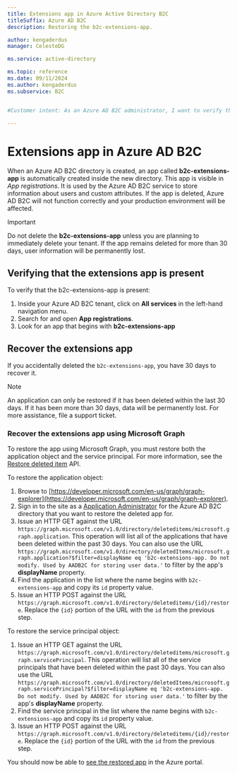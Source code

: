 ```yaml
---
title: Extensions app in Azure Active Directory B2C  
titleSuffix: Azure AD B2C
description: Restoring the b2c-extensions-app.

author: kengaderdus
manager: CelesteDG

ms.service: active-directory

ms.topic: reference
ms.date: 09/11/2024
ms.author: kengaderdus
ms.subservice: B2C


#Customer intent: As an Azure AD B2C administrator, I want to verify the presence of the b2c-extensions-app in my directory, so that I can ensure the correct functioning of Azure AD B2C and avoid any loss of user information.

---
```


# Extensions app in Azure AD B2C

When an Azure AD B2C directory is created, an app called **b2c-extensions-app** is automatically created inside the new directory. This app is visible in *App registrations*. It is used by the Azure AD B2C service to store information about users and custom attributes. If the app is deleted, Azure AD B2C will not function correctly and your production environment will be affected.

> [!IMPORTANT]
> Do not delete the **b2c-extensions-app** unless you are planning to immediately delete your tenant. If the app remains deleted for more than 30 days, user information will be permanently lost.

## Verifying that the extensions app is present

To verify that the b2c-extensions-app is present:

1. Inside your Azure AD B2C tenant, click on **All services** in the left-hand navigation menu.
1. Search for and open **App registrations**.
1. Look for an app that begins with **b2c-extensions-app**

## Recover the extensions app

If you accidentally deleted the `b2c-extensions-app`, you have 30 days to recover it.

> [!NOTE]
> An application can only be restored if it has been deleted within the last 30 days. If it has been more than 30 days, data will be permanently lost. For more assistance, file a support ticket.

<!--Hide portal steps until SP bug is fixed
### Recover the extensions app using the Azure portal

1. Sign in to your Azure AD B2C tenant.
2. Search for and open **App registrations**.
1. Select the **Deleted applications** tab and identify the `b2c-extensions-app` from the list of recently deleted applications.
1. Select **Restore app registration**.

You should now be able to [see the restored app](#verifying-that-the-extensions-app-is-present) in the Azure portal.
-->
### Recover the extensions app using Microsoft Graph
To restore the app using Microsoft Graph, you must restore both the application object and the service principal. For more information, see the [Restore deleted item](/graph/api/directory-deleteditems-restore) API.

To restore the application object:
1. Browse to [https://developer.microsoft.com/en-us/graph/graph-explorer](https://developer.microsoft.com/en-us/graph/graph-explorer).
1. Sign in to the site as a [Application Administrator](/entra/identity/role-based-access-control/permissions-reference#application-administrator) for the Azure AD B2C directory that you want to restore the deleted app for.
1. Issue an HTTP GET against the URL `https://graph.microsoft.com/v1.0/directory/deleteditems/microsoft.graph.application`. This operation will list all of the applications that have been deleted within the past 30 days. You can also use the URL `https://graph.microsoft.com/v1.0/directory/deletedItems/microsoft.graph.application?$filter=displayName eq 'b2c-extensions-app. Do not modify. Used by AADB2C for storing user data.'` to filter by the app's **displayName** property.
1. Find the application in the list where the name begins with `b2c-extensions-app` and copy its `id` property value.
1. Issue an HTTP POST against the URL `https://graph.microsoft.com/v1.0/directory/deleteditems/{id}/restore`. Replace the `{id}` portion of the URL with the `id` from the previous step.

To restore the service principal object:
1. Issue an HTTP GET against the URL `https://graph.microsoft.com/v1.0/directory/deleteditems/microsoft.graph.servicePrincipal`. This operation will list all of the service principals that have been deleted within the past 30 days. You can also use the URL `https://graph.microsoft.com/v1.0/directory/deletedItems/microsoft.graph.servicePrincipal?$filter=displayName eq 'b2c-extensions-app. Do not modify. Used by AADB2C for storing user data.'` to filter by the app's **displayName** property.
1. Find the service principal in the list where the name begins with `b2c-extensions-app` and copy its `id` property value.
1. Issue an HTTP POST against the URL `https://graph.microsoft.com/v1.0/directory/deleteditems/{id}/restore`. Replace the `{id}` portion of the URL with the `id` from the previous step.

You should now be able to [see the restored app](#verifying-that-the-extensions-app-is-present) in the Azure portal.